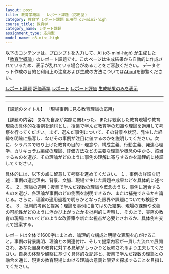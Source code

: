 ```yaml
---
layout: post
title: 教育学概論 - レポート課題 (応用型)
category: 教育学 レポート課題 応用型 o3-mini-high
course_title: 教育学
category_name: レポート課題
assignment_type: 応用型
model_name: o3-mini-high
---
```


以下のコンテンツは、[プロンプト](https://github.com/takedatoshiyuki/synthetic_assignments/tree/main/generated/教育学/o3-mini-high/prompt_レポート課題-応用型.md)を入力して、AI (o3-mini-high) が生成した「[教育学概論](/contents/教育学/)」のレポート課題です。このページは生成結果から自動的に作成されているため、表示が乱れている場合があることをご容赦ください。
データセット作成の目的と利用上の注意および生成の方法については[About](/About)を御覧ください。

[レポート課題](../レポート課題-応用型)
[評価基準](../評価基準-応用型)
[レポート](../レポート-応用型)
[レポート評価](../レポート評価-応用型)
[生成結果のみを表示](https://github.com/takedatoshiyuki/synthetic_assignments/tree/main/generated/教育学/o3-mini-high/レポート課題-応用型.md)
  

***
***
  
【課題のタイトル】
「現場事例に見る教育理論の応用」

【課題の内容】
あなた自身が実際に関わった、または観察した教育現場や教育現象の具体的な事例を題材とし、授業で学んだ教育学の知識や理論を適用して考察を行ってください。まず、選んだ事例について、その背景や状況、発生した経緯を明確に描写し、なぜその事例が注目に値するのかを説明してください。次に、シラバスで取り上げた教育の目的・理念や、構成主義、行動主義、発達心理学、カリキュラム編成の理論、評価方法などの主要な理論や概念の中から、該当するものを選び、その理論がどのように事例の理解に寄与するかを論理的に検証してください。

具体的には、以下の点に留意して考察を進めてください。
１．事例の詳細な記述：事例の選定理由、背景、文脈、現場で生じた課題や成果などを具体的に述べる。
２．理論の適用：授業で学んだ複数の理論や概念のうち、事例に適合するものを選び、各理論が事例のどの側面を説明できるか、または補完できるかを論じる。さらに、理論の適用過程で明らかとなった限界や課題についても検証する。
３．批判的考察と提案：理論を事例に当てはめた結果、現場の課題や改善の可能性がどのように浮かび上がったかを批判的に考察し、その上で、実際の教育の現場においてどのような改善策や新たな視点が必要とされるか、具体例を交えて提案する。

レポートは全体で1600字にまとめ、論理的な構成と明晰な表現を心がけること。事例の背景説明、理論との関連付け、そして提案内容が一貫した流れで展開され、あなた自身の教育に対する見解がしっかりと反映されるよう工夫してください。自身の体験や観察に基づく具体的な記述と、授業で学んだ複数の理論との融合を通じ、現実の教育現場における理論の意義と限界を探求することを目指してください。
